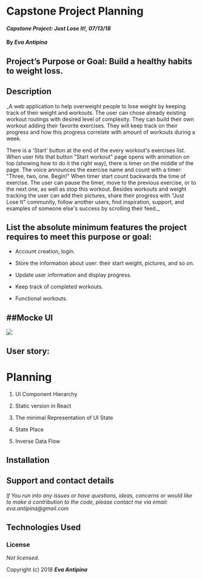 # Capstone Project Planning

#### _Capstone Project: Just Lose It!, 07/13/18_

#### By _**Eva Antipina**_

## Project’s Purpose or Goal: Build a healthy habits to weight loss.

## Description

_A web application to help overweight people to lose weight by keeping track of their weight and workouts. The user can chose already existing workout routings with desired level of complexity. They can build their own workout adding their favorite exercises. They will keep track on their progress and how this progress correlate with amount of workouts during a week.

There is a 'Start' button at the end of the every workout's exercises list. When user hits that button "Start workout" page opens with animation on top (showing how to do it the right way), there is timer on the middle of the page. The voice announces the exercise name and count with a timer: "Three, two, one. Begin!" When timer start count backwards the time of exercise.
The user can pause the timer, move to the previous exercise, or to the next one, as well as stop this workout.
Besides workouts and weight tracking the user can add their pictures, share their progress with "Just Lose It" community, follow another users, find inspiration, support, and examples of someone else's success by scrolling their feed._

## List the absolute minimum features the project requires to meet this purpose or goal:

* Account creation, login.

* Store the information about user: their start weight, pictures, and so on.

* Update user information and display progress.

* Keep track of completed workouts.

* Functional workouts.

## ##Mocke UI

![](images/mockeUI.jpg)


## User story:

# Planning

1. UI Component Hierarchy

2. Static version in React

3. The minimal Representation of UI State

4. State Place

5. Inverse Data Flow


## Installation






## Support and contact details

_If You run into any issues or have questions, ideas, concerns or would like to make a contribution to the code, please contact me via email: eva.antipina@gmail.com_

## Technologies Used



### License

*Not licensed.*

Copyright (c) 2018 **_Eva Antipina_**
